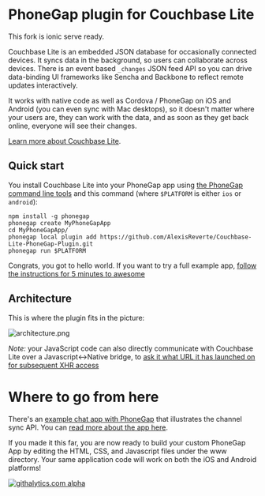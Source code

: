 # PhoneGap plugin for Couchbase Lite

This fork is ionic serve ready.


Couchbase Lite is an embedded JSON database for occasionally connected devices. It syncs data in the background, so users can collaborate across devices. There is an event based `_changes` JSON feed API so you can drive data-binding UI frameworks like Sencha and Backbone to reflect remote updates interactively.

It works with native code as well as Cordova / PhoneGap on iOS and Android (you can even sync with Mac desktops), so it doesn't matter where your users are, they can work with the data, and as soon as they get back online, everyone will see their changes.

[Learn more about Couchbase Lite](http://developer.couchbase.com/mobile/).

## Quick start

You install Couchbase Lite into your PhoneGap app using [the PhoneGap command line tools](https://github.com/phonegap/phonegap-cli/) and this command (where `$PLATFORM` is either `ios` or `android`):

```
npm install -g phonegap
phonegap create MyPhoneGapApp
cd MyPhoneGapApp/
phonegap local plugin add https://github.com/AlexisReverte/Couchbase-Lite-PhoneGap-Plugin.git
phonegap run $PLATFORM
```

Congrats, you got to hello world. If you want to try a full example app, [follow the instructions for 5 minutes to awesome](http://docs.couchbase.com/couchbase-lite/cbl-phonegap/#getting-started-in-5-minutes)

## Architecture

This is where the plugin fits in the picture:

![architecture.png](http://cl.ly/image/3b15030Y3f0q/couchbase-lite-phonegap-plugin-android.png)

_Note:_ your JavaScript code can also directly communicate with Couchbase Lite over a Javascript<->Native bridge, to [ask it what URL it has launched on for subsequent XHR access](https://github.com/couchbaselabs/LiteGap/blob/master/www/litegap-example.html)

# Where to go from here

There's an [example chat app with PhoneGap](https://github.com/couchbaselabs/CouchChat-PhoneGap) that illustrates the channel sync API. You can [read more about the app here](https://github.com/couchbaselabs/CouchChat-PhoneGap).

If you made it this far, you are now ready to build your custom PhoneGap App by editing the HTML, CSS, and Javascript files under the www directory.  Your same application code will work on both the iOS and Android platforms!

[![githalytics.com alpha](https://cruel-carlota.pagodabox.com/6c4d5c48d78a787fd11642029c32bb88 "githalytics.com")](http://githalytics.com/couchbaselabs/Couchbase-Lite-PhoneGap-Plugin)
